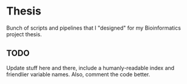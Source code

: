 # Thesis
Bunch of scripts and pipelines that I "designed" for my Bioinformatics project thesis.

## TODO
Update stuff here and there, include a humanly-readable index and friendlier variable names.
Also, comment the code better.

